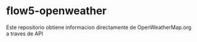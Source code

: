 # flow5-openweather
Este repositorio obtiene informacion directamente de OpenWeatherMap.org a traves de API
